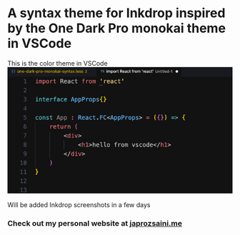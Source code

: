 # A syntax theme for Inkdrop inspired by the One Dark Pro monokai theme in VSCode

This is the color theme in VSCode
![Screenshot](/assets/screenshot.png)

Will be added Inkdrop screenshots in a few days

### Check out my personal website at [japrozsaini.me](www.japrozsaini.me)
